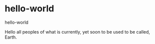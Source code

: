 # hello-world
hello-world

Hello all peoples of what is currently, yet soon to be used to be called, Earth.

